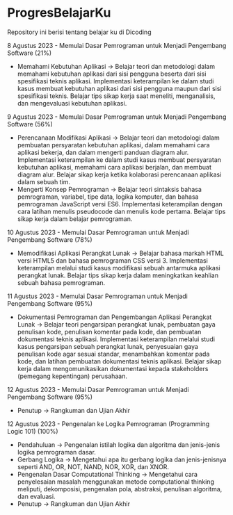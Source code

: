 # ProgresBelajarKu
Repository ini berisi tentang belajar ku di Dicoding

8 Agustus 2023 - Memulai Dasar Pemrograman untuk Menjadi Pengembang Software (21%)
* Memahami Kebutuhan Aplikasi -> Belajar teori dan metodologi dalam memahami kebutuhan aplikasi dari sisi pengguna beserta dari sisi spesifikasi teknis aplikasi. Implementasi keterampilan ke dalam studi kasus membuat kebutuhan aplikasi dari sisi pengguna maupun dari sisi spesifikasi teknis. Belajar tips sikap kerja saat meneliti, menganalisis, dan mengevaluasi kebutuhan aplikasi.

9 Agustus 2023 - Memulai Dasar Pemrograman untuk Menjadi Pengembang Software (56%)
* Perencanaan Modifikasi Aplikasi -> Belajar teori dan metodologi dalam pembuatan persyaratan kebutuhan aplikasi, dalam memahami cara aplikasi bekerja, dan dalam mengerti panduan diagram alur. Implementasi keterampilan ke dalam studi kasus membuat persyaratan kebutuhan aplikasi, memahami cara aplikasi berjalan, dan membuat diagram alur. Belajar sikap kerja ketika kolaborasi perencanaan aplikasi dalam sebuah tim. 
* Mengerti Konsep Pemrograman -> Belajar teori sintaksis bahasa pemrograman, variabel, tipe data, logika komputer, dan bahasa pemrograman JavaScript versi ES6. Implementasi keterampilan dengan cara latihan menulis pseudocode dan menulis kode pertama. Belajar tips sikap kerja dalam belajar pemrograman.

10 Agustus 2023 - Memulai Dasar Pemrograman untuk Menjadi Pengembang Software (78%)
* Memodifikasi Aplikasi Perangkat Lunak -> Belajar bahasa markah HTML versi HTML5 dan bahasa pemrograman CSS versi 3. Implementasi keterampilan melalui studi kasus modifikasi sebuah antarmuka aplikasi perangkat lunak. Belajar tips sikap kerja dalam meningkatkan keahlian sebuah bahasa pemrograman. 

11 Agustus 2023 - Memulai Dasar Pemrograman untuk Menjadi Pengembang Software (95%)
* Dokumentasi Pemrograman dan Pengembangan Aplikasi Perangkat Lunak -> Belajar teori pengarsipan perangkat lunak, pembuatan gaya penulisan kode, penulisan komentar pada kode, dan pembuatan dokumentasi teknis aplikasi. Implementasi keterampilan melalui studi kasus pengarsipan sebuah perangkat lunak, penyesuaian gaya penulisan kode agar sesuai standar, menambahkan komentar pada kode, dan latihan pembuatan dokumentasi teknis aplikasi. Belajar sikap kerja dalam mengomunikasikan dokumentasi kepada stakeholders (pemegang kepentingan) perusahaan. 

12 Agustus 2023 - Memulai Dasar Pemrograman untuk Menjadi Pengembang Software (95%)
* Penutup -> Rangkuman dan Ujian Akhir

12 Agustus 2023 - Pengenalan ke Logika Pemrograman (Programming Logic 101) (100%)
* Pendahuluan -> Pengenalan istilah logika dan algoritma dan jenis-jenis logika pemrograman dasar.
* Gerbang Logika -> Mengetahui apa itu gerbang logika dan jenis-jenisnya seperti AND, OR, NOT, NAND, NOR, XOR, dan XNOR.
* Pengenalan Dasar Computational Thinking -> Mengetahui cara penyelesaian masalah menggunakan metode computational thinking meliputi, dekomposisi, pengenalan pola, abstraksi, penulisan algoritma, dan evaluasi.
* Penutup -> Rangkuman dan Ujian Akhir


